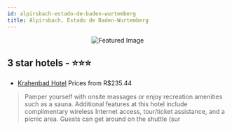 ```yaml
---
id: alpirsbach-estado-de-baden-wurtemberg
title: Alpirsbach, Estado de Baden-Wurtemberg
---
```


<center><img src="https://i.travelapi.com/hotels/3000000/2700000/2691300/2691236/e694a334_z.jpg" alt="Featured Image" /></center>


##  3 star hotels - ⭐️⭐️⭐️

-    [Krahenbad Hotel](https://us.hurb.com/hotels/alpirsbach/krahenbad-hotel-JNP-JP322165?cmp=18055) Prices from R$235.44
   > Pamper yourself with onsite massages or enjoy recreation amenities such as a sauna. Additional features at this hotel include complimentary wireless Internet access, tour/ticket assistance, and a picnic area. Guests can get around on the shuttle (sur
